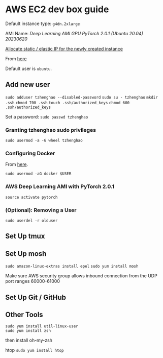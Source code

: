 # AWS EC2 dev box guide

Default instance type: `g4dn.2xlarge`

AMI Name: *Deep Learning AMI GPU PyTorch 2.0.1 (Ubuntu 20.04) 20230620*

[Allocate static / elastic IP for the newly created instance](https://docs.aws.amazon.com/AWSEC2/latest/UserGuide/elastic-ip-addresses-eip.html#using-instance-addressing-eips-allocating)

From [here](https://docs.aws.amazon.com/AWSEC2/latest/UserGuide/managing-users.html#create-user-account)

Default user is `ubuntu`.

## Add new user
`sudo adduser tzhenghao --disabled-password`
`sudo su - tzhenghao`
`mkdir .ssh`
`chmod 700 .ssh`
`touch .ssh/authorized_keys`
`chmod 600 .ssh/authorized_keys`

Set a password:
`sudo passwd tzhenghao`


### Granting tzhenghao sudo privileges
`sudo usermod -a -G wheel tzhenghao`


### Configuring Docker

From [here](https://docs.docker.com/engine/install/linux-postinstall).

`sudo usermod -aG docker $USER`


### AWS Deep Learning AMI with PyTorch 2.0.1
`source activate pytorch`

### (Optional): Removing a User

`sudo userdel -r olduser`

## Set Up tmux

## Set Up mosh

`sudo amazon-linux-extras install epel`
`sudo yum install mosh`

Make sure AWS security group allows inbound connection from the UDP port ranges
60000-61000

## Set Up Git / GitHub


## Other Tools

```
sudo yum install util-linux-user
sudo yum install zsh
```
then install oh-my-zsh

htop
`sudo yum install htop`


